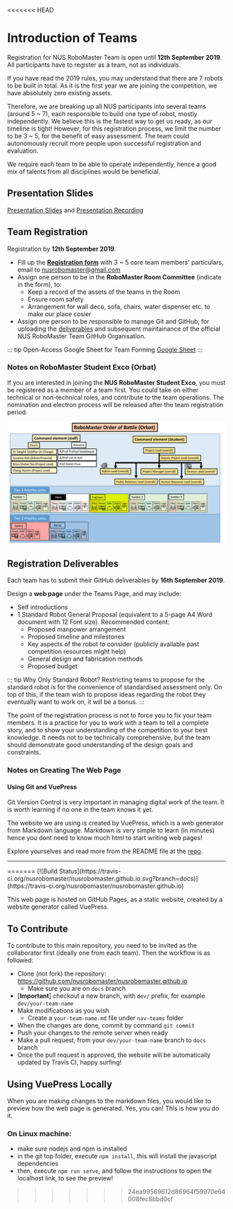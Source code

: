 <<<<<<< HEAD
# Introduction of Teams

Registration for NUS RoboMaster Team is open until __12th September 2019__. All participants have to register as a team, not as individuals. 

If you have read the 2019 rules, you may understand that there are 7 robots to be built in total. As it is the first year we are joining the competition, we have absolutely zero existing assets.

Therefore, we are breaking up all NUS participants into several teams (around 5 ~ 7), each responsible to build one type of robot, mostly independently. We believe this is the fastest way to get us ready, as our timeline is tight! However, for this registration process, we limit the number to be 3 ~ 5, for the benefit of easy assessment. The team could autonomously recruit more people upon successful registration and evaluation.

We require each team to be able to operate independently, hence a good mix of talents from all disciplines would be beneficial.

## Presentation Slides

[Presentation Slides](/20190831Meet&Greet.pptx) and
[Presentation Recording](https://youtu.be/-1_5Fg2ZIe0)
## Team Registration
Registration by __12th September 2019__.

- Fill up the [__Registration form__](/RoboMaster_Team_Registration.doc) with 3 ~ 5 core team members' particulars, email to [nusrobomaster@gmail.com](mailto:nusrobomaster@gmail.com)
- Assign one person to be in the __RoboMaster Room Committee__ (indicate in the form), to:
    - Keep a record of the assets of the teams in the Room
    - Ensure room safety
    - Arrangement for wall deco, sofa, chairs, water dispenser etc. to make our place cosier
- Assign one person to be responsible to manage Git and GitHub, for uploading the [deliverables](./#registration-deliverables) and subsequent maintainance of the official NUS RoboMaster Team GitHub Organisation.

::: tip Open-Access Google Sheet for Team Forming
[Google Sheet](https://docs.google.com/spreadsheets/d/1WsfkJXkzwRbXjLkWeUFtLLv81pmUrfsi2hC5idDB5Zg/edit?usp=sharing)
:::

### Notes on RoboMaster Student Exco (Orbat)

If you are interested in joining the __NUS RoboMaster Student Exco__, you must be registered as a member of a team first. You could take on either technical or non-technical roles, and contribute to the team operations. The nomination and electron process will be released after the team registration period.

![Orbat Structure](./assets/orbat-structure.png)

## Registration Deliverables
Each team has to submit their GitHub deliverables by  __16th September 2019__.

Design a __web page__ under the Teams Page, and may include:
- Self introductions
- 1 Standard Robot General Proposal (equivalent to a 5-page A4 Word document with 12 Font size). Recommended content:
    - Proposed manpower arrangement
    - Proposed timeline and milestones
    - Key aspects of the robot to consider (publicly available past competition resources might help)
    - General design and fabrication methods
    - Proposed budget

::: tip Why Only Standard Robot?
Restricting teams to propose for the standard robot is for the convenience of standardised assessment only. On top of this, if the team wish to propose ideas regarding the robot they eventually want to work on, it will be a bonus.
:::

The point of the registration process is not to force you to fix your team members. It is a practice for you to work with a team to tell a complete story, and to show your understanding of the competition to your best knowledge. It needs not to be technically comprehensive, but the team should demonstrate good understanding of the design goals and constraints.



### Notes on Creating The Web Page

#### Using Git and VuePress

Git Version Control is very important in managing digital work of the team. It is worth learning if no one in the team knows it yet.

The website we are using is created by VuePress, which is a web generator from Markdown language. Markdown is very simple to learn (in minutes) hence you dont need to know much html to start writing web pages!

Explore yourselves and read more from the README file at the [repo](https://github.com/nusrobomaster/nusrobomaster.github.io).

---

<ClientOnly>
<Disqus shortname="nusrobomaster" />
</ClientOnly>
=======
[![Build Status](https://travis-ci.org/nusrobomaster/nusrobomaster.github.io.svg?branch=docs)](https://travis-ci.org/nusrobomaster/nusrobomaster.github.io)

This web page is hosted on GitHub Pages, as a static website, created by a website generator called VuePress.

## To Contribute

To contribute to this main repository, you need to be invited as the collaborator first (ideally one from each team). Then the workflow is as followed:
- Clone (not fork) the repository: https://github.com/nusrobomaster/nusrobomaster.github.io
    - Make sure you are on `docs` branch
- [__Important__] checkout a new branch, with `dev/` prefix, for example `dev/your-team-name`
- Make modifications as you wish
    - Create a `your-team-name.md` file under `nav-teams` folder
- When the changes are done, commit by command `git commit`
- Push your changes to the remote server when ready
- Make a pull request, from your `dev/your-team-name` branch to `docs` branch
- Once the pull request is approved, the website will be automatically updated by Travis CI, happy surfing!

## Using VuePress Locally

When you are making changes to the markdown files, you would like to preview how the web page is generated. Yes, you can! This is how you do it.

### On Linux machine:
- make sure nodejs and npm is installed
- in the git top folder, execute `npm install`, this will install the javascript dependencies
- then, execute `npm run serve`, and follow the instructions to open the localhost link, to see the preview!
>>>>>>> 24ea99569612d86964f59970e64008fec8bbd0cf
